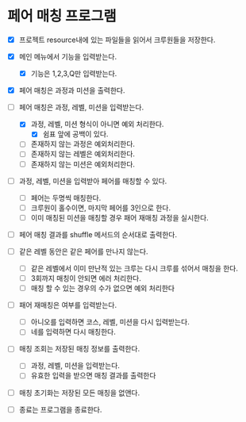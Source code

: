 # 페어 매칭 프로그램

- [x] 프로젝트 resource내에 있는 파일들을 읽어서 크루원들을 저장한다.

- [x] 메인 메뉴에서 기능을 입력받는다.

  - [x] 기능은 1,2,3,Q만 입력받는다.

- [x] 페어 매칭은 과정과 미션을 출력한다.

- [ ] 페어 매칭은 과정, 레벨, 미션을 입력받는다.

  - [x] 과정, 레벨, 미션 형식이 아니면 예외 처리한다.
    - [x] 쉼표 앞에 공백이 있다.
  - [ ] 존재하지 않는 과정은 예외처리한다.
  - [ ] 존재하지 않는 레벨은 예외처리한다.
  - [ ] 존재하지 않는 미션은 예외처리한다.

- [ ] 과정, 레벨, 미션을 입력받아 페어를 매칭할 수 있다.

  - [ ] 페어는 두명씩 매칭한다.
  - [ ] 크루원이 홀수이면, 마지막 페어를 3인으로 한다.
  - [ ] 이미 매칭된 미션을 매칭할 경우 패어 재매칭 과정을 실시한다.

- [ ] 페어 매칭 결과를 shuffle 메서드의 순서대로 출력한다.

- [ ] 같은 레벨 동안은 같은 페어를 만나지 않는다.

  - [ ] 같은 레벨에서 이미 만난적 있는 크루는 다시 크루를 섞어서 매칭을 한다.
  - [ ] 3회까지 매칭이 안되면 에러 처리한다.
  - [ ] 매칭 할 수 있는 경우의 수가 없으면 예외 처리한다

- [ ] 패어 재매칭은 여부를 입력받는다.

  - [ ] 아니오를 입력하면 코스, 레벨, 미션을 다시 입력받는다.
  - [ ] 네를 입력하면 다시 매칭한다.

- [ ] 매칭 조회는 저장된 매칭 정보를 출력한다.

  - [ ] 과정, 레벨, 미션을 입력받는다.
  - [ ] 유효한 입력을 받으면 매칭 결과를 출력한다

- [ ] 매칭 초기화는 저장된 모든 매칭을 없앤다.

- [ ] 종료는 프로그램을 종료한다.

  